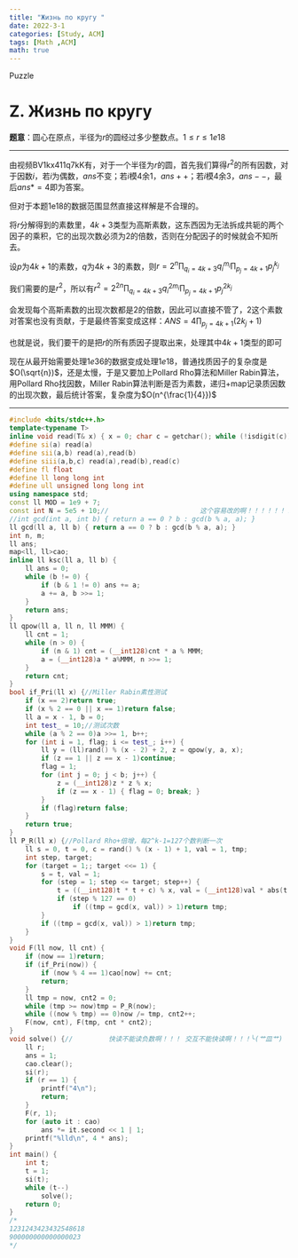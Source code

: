```yaml
---
title: "Жизнь по кругу "
date: 2022-3-1
categories: [Study, ACM]
tags: [Math ,ACM]
math: true
---
```


Puzzle

<!-- more -->

# Z. Жизнь по кругу 

**题意**：圆心在原点，半径为$r$的圆经过多少整数点。$1\leq{r}\leq{1e18}$

***

由视频BV1kx411q7kK有，对于一个半径为$r$的圆，首先我们算得$r^2$的所有因数，对于因数$i$，若$i$为偶数，$ans$不变；若$i$模4余1，$ans++$；若$i$模4余3，$ans--$，最后$ans*=4$即为答案。

但对于本题1e18的数据范围显然直接这样解是不合理的。

将$r$分解得到的素数里，$4k+3$类型为高斯素数，这东西因为无法拆成共轭的两个因子的乘积，它的出现次数必须为2的倍数，否则在分配因子的时候就会不知所去。

设$p$为$4k+1$的素数，$q$为$4k+3$的素数，则$r=2^n\prod_{q_i=4k+3}q_i^{m_i}\prod_{p_j=4k+1}p_j^{k_j}$

我们需要的是$r^2$，所以有$r^2=2^{2n}\prod_{q_i=4k+3}q_i^{2m_i}\prod_{p_j=4k+1}p_j^{2k_j}$

会发现每个高斯素数的出现次数都是2的倍数，因此可以直接不管了，2这个素数对答案也没有贡献，于是最终答案变成这样：$ANS=4\prod_{p_j=4k+1}(2k_j+1)$

也就是说，我们要干的是把$r$的所有质因子提取出来，处理其中$4k+1$类型的即可

现在从最开始需要处理$1e36$的数据变成处理$1e18$，普通找质因子的复杂度是$O(\sqrt{n})$，还是太慢，于是又要加上Pollard Rho算法和Miller Rabin算法，用Pollard Rho找因数，Miller Rabin算法判断是否为素数，递归+map记录质因数的出现次数，最后统计答案，复杂度为$O(n^{\frac{1}{4}})$

***

```c++
#include <bits/stdc++.h>
template<typename T>
inline void read(T& x) { x = 0; char c = getchar(); while (!isdigit(c))c = getchar(); while (isdigit(c)) { x = x * 10 + c - '0'; c = getchar(); } }
#define si(a) read(a)
#define sii(a,b) read(a),read(b)
#define siii(a,b,c) read(a),read(b),read(c)
#define fl float
#define ll long long int
#define ull unsigned long long int
using namespace std;
const ll MOD = 1e9 + 7;
const int N = 5e5 + 10;//                       这个容易改的啊！！！！！！！
//int gcd(int a, int b) { return a == 0 ? b : gcd(b % a, a); }
ll gcd(ll a, ll b) { return a == 0 ? b : gcd(b % a, a); }
int n, m;
ll ans;
map<ll, ll>cao;
inline ll ksc(ll a, ll b) {
	ll ans = 0;
	while (b != 0) {
		if (b & 1 != 0) ans += a;
		a += a, b >>= 1;
	}
	return ans;
}
ll qpow(ll a, ll n, ll MMM) {
	ll cnt = 1;
	while (n > 0) {
		if (n & 1) cnt = (__int128)cnt * a % MMM;
		a = (__int128)a * a%MMM, n >>= 1;
	}
	return cnt;
}
bool if_Pri(ll x) {//Miller Rabin素性测试
	if (x == 2)return true;
	if (x % 2 == 0 || x == 1)return false;
	ll a = x - 1, b = 0;
	int test_ = 10;//测试次数
	while (a % 2 == 0)a >>= 1, b++;
	for (int i = 1, flag; i <= test_; i++) {
		ll y = (ll)rand() % (x - 2) + 2, z = qpow(y, a, x);
		if (z == 1 || z == x - 1)continue;
		flag = 1;
		for (int j = 0; j < b; j++) {
			z = (__int128)z * z % x;
			if (z == x - 1) { flag = 0; break; }
		}
		if (flag)return false;
	}
	return true;
}
ll P_R(ll x) {//Pollard Rho+倍增，每2^k-1=127个数判断一次
	ll s = 0, t = 0, c = rand() % (x - 1) + 1, val = 1, tmp;
	int step, target;
	for (target = 1;; target <<= 1) {
		s = t, val = 1;
		for (step = 1; step <= target; step++) {
			t = ((__int128)t * t + c) % x, val = (__int128)val * abs(t - s) % x;
			if (step % 127 == 0) 
				if ((tmp = gcd(x, val)) > 1)return tmp;
		}
		if ((tmp = gcd(x, val)) > 1)return tmp;
	}
}
void F(ll now, ll cnt) {
	if (now == 1)return;
	if (if_Pri(now)) {
		if (now % 4 == 1)cao[now] += cnt;
		return;
	}
	ll tmp = now, cnt2 = 0;
	while (tmp >= now)tmp = P_R(now);
	while ((now % tmp) == 0)now /= tmp, cnt2++;
	F(now, cnt), F(tmp, cnt * cnt2);
}
void solve() {//         快读不能读负数啊！！！ 交互不能快读啊！！！╰(艹皿艹)
	ll r;
	ans = 1;
	cao.clear();
	si(r);
	if (r == 1) {
		printf("4\n");
		return;
	}
	F(r, 1);
	for (auto it : cao)
		ans *= it.second << 1 | 1;
	printf("%lld\n", 4 * ans);
}
int main() {
	int t;
	t = 1;
	si(t);
	while (t--)
		solve();
	return 0;
}
/*
1231243423432548618
900000000000000023
*/
```

